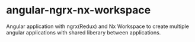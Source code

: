 # angular-ngrx-nx-workspace

Angular application with ngrx(Redux) and Nx Workspace to create multiple angular applications with shared liberary between applications.
